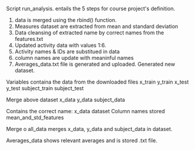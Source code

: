 
Script run_analysis. entails the 5 steps for course project's definition.

1. data is merged using the rbind() function. 
2. Measures dataset are extracted from  mean and standard deviation  
3. Data cleansing of extracted name by correct names from the features.txt
4. Updated activity data with values 1:6.
5. Activity names & IDs are substitued in data
6. column names are update with meaninful names
7. Averages_data.txt file is generated and uploaded.  Generated new dataset.

Variables
containa the data from the downloaded files
x_train
y_train
x_test
y_test
subject_train
subject_test 

Merge above dataset
x_data
y_data
subject_data

Contains the correct name: x_data dataset
Column names stored mean_and_std_features

Merge o all_data merges x_data, y_data and subject_data in dataset.

Averages_data shows relevant averages and is stored .txt file. 